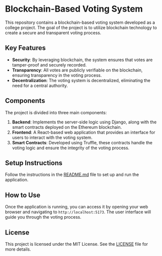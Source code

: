 # Blockchain-Based Voting System

This repository contains a blockchain-based voting system developed as a college project. The goal of the project is to utilize blockchain technology to create a secure and transparent voting process.

## Key Features

- **Security**: By leveraging blockchain, the system ensures that votes are tamper-proof and securely recorded.
- **Transparency**: All votes are publicly verifiable on the blockchain, ensuring transparency in the voting process.
- **Decentralization**: The voting system is decentralized, eliminating the need for a central authority.

## Components

The project is divided into three main components:

1. **Backend**: Implements the server-side logic using Django, along with the smart contracts deployed on the Ethereum blockchain.
2. **Frontend**: A React-based web application that provides an interface for users to interact with the voting system.
3. **Smart Contracts**: Developed using Truffle, these contracts handle the voting logic and ensure the integrity of the voting process.

## Setup Instructions

Follow the instructions in the [README.md](README.md) file to set up and run the application.

## How to Use

Once the application is running, you can access it by opening your web browser and navigating to `http://localhost:5173`. The user interface will guide you through the voting process.

## License

This project is licensed under the MIT License. See the [LICENSE](LICENSE) file for more details.
